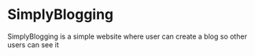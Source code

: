 # SimplyBlogging
SimplyBlogging is a simple website where user can create a blog so other users can see it 
